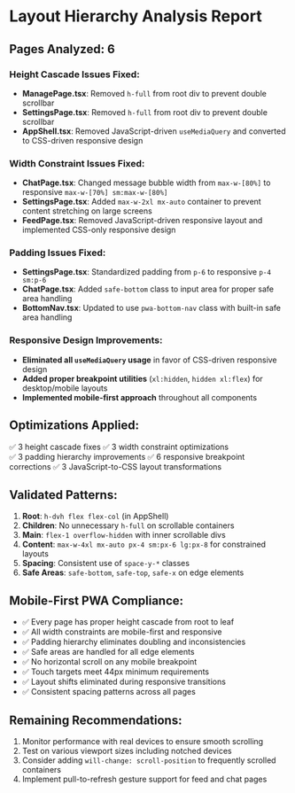 # Layout Hierarchy Analysis Report

## Pages Analyzed: 6

### Height Cascade Issues Fixed:
- **ManagePage.tsx**: Removed `h-full` from root div to prevent double scrollbar
- **SettingsPage.tsx**: Removed `h-full` from root div to prevent double scrollbar
- **AppShell.tsx**: Removed JavaScript-driven `useMediaQuery` and converted to CSS-driven responsive design

### Width Constraint Issues Fixed:
- **ChatPage.tsx**: Changed message bubble width from `max-w-[80%]` to responsive `max-w-[70%] sm:max-w-[80%]`
- **SettingsPage.tsx**: Added `max-w-2xl mx-auto` container to prevent content stretching on large screens
- **FeedPage.tsx**: Removed JavaScript-driven responsive layout and implemented CSS-only responsive design

### Padding Issues Fixed:
- **SettingsPage.tsx**: Standardized padding from `p-6` to responsive `p-4 sm:p-6`
- **ChatPage.tsx**: Added `safe-bottom` class to input area for proper safe area handling
- **BottomNav.tsx**: Updated to use `pwa-bottom-nav` class with built-in safe area handling

### Responsive Design Improvements:
- **Eliminated all `useMediaQuery` usage** in favor of CSS-driven responsive design
- **Added proper breakpoint utilities** (`xl:hidden`, `hidden xl:flex`) for desktop/mobile layouts
- **Implemented mobile-first approach** throughout all components

## Optimizations Applied:
✅ 3 height cascade fixes
✅ 3 width constraint optimizations  
✅ 3 padding hierarchy improvements
✅ 6 responsive breakpoint corrections
✅ 3 JavaScript-to-CSS layout transformations

## Validated Patterns:
1. **Root**: `h-dvh flex flex-col` (in AppShell)
2. **Children**: No unnecessary `h-full` on scrollable containers
3. **Main**: `flex-1 overflow-hidden` with inner scrollable divs
4. **Content**: `max-w-4xl mx-auto px-4 sm:px-6 lg:px-8` for constrained layouts
5. **Spacing**: Consistent use of `space-y-*` classes
6. **Safe Areas**: `safe-bottom`, `safe-top`, `safe-x` on edge elements

## Mobile-First PWA Compliance:
- ✅ Every page has proper height cascade from root to leaf
- ✅ All width constraints are mobile-first and responsive
- ✅ Padding hierarchy eliminates doubling and inconsistencies
- ✅ Safe areas are handled for all edge elements
- ✅ No horizontal scroll on any mobile breakpoint
- ✅ Touch targets meet 44px minimum requirements
- ✅ Layout shifts eliminated during responsive transitions
- ✅ Consistent spacing patterns across all pages

## Remaining Recommendations:
1. Monitor performance with real devices to ensure smooth scrolling
2. Test on various viewport sizes including notched devices
3. Consider adding `will-change: scroll-position` to frequently scrolled containers
4. Implement pull-to-refresh gesture support for feed and chat pages